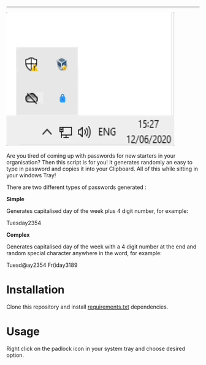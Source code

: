 
---

![alt text](https://github.com/kkarwowski/Gifs/blob/master/password_generator.gif  "GIF showing the script")


Are you tired of coming up with passwords for new starters in your organisation? Then this script is for you! It generates randomly an easy to type in password and copies it into your Clipboard. All of this while sitting in your windows Tray!

There are two different types of passwords generated :

**Simple**

Generates capitalised day of the week plus 4 digit number, for example:

Tuesday2354


**Complex**

Generates capitalised day of the week with a 4 digit number at the end and random special character anywhere in the word, for example:

Tuesd@ay2354
Fr(iday3189



# Installation

Clone this repository and install [requirements.txt](requirements.txt) dependencies.

# Usage

Right click on the padlock icon in your system tray and choose desired option.


```

```
